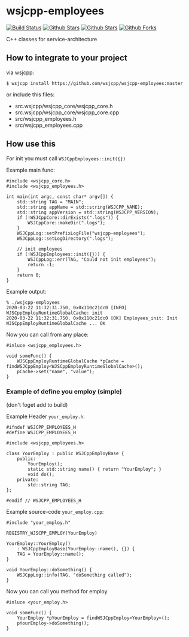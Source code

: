# wsjcpp-employees

[![Build Status](https://api.travis-ci.org/wsjcpp/wsjcpp-employees.svg?branch=master)](https://travis-ci.org/wsjcpp/wsjcpp-employees) [![Github Stars](https://img.shields.io/github/stars/wsjcpp/wsjcpp-employees.svg?label=github%20%E2%98%85)](https://github.com/wsjcpp/wsjcpp-employees/stargazers) [![Github Stars](https://img.shields.io/github/contributors/wsjcpp/wsjcpp-employees.svg)](https://github.com/wsjcpp/wsjcpp-employees/) [![Github Forks](https://img.shields.io/github/forks/wsjcpp/wsjcpp-employees.svg?label=github%20forks)](https://github.com/wsjcpp/wsjcpp-employees/network/members)

C++ classes for service-architecture

## How to integrate to your project

via wsjcpp:
```
$ wsjcpp install https://github.com/wsjcpp/wsjcpp-employees:master
```

or include this files:

- src.wsjcpp/wsjcpp_core/wsjcpp_core.h
- src.wsjcpp/wsjcpp_core/wsjcpp_core.cpp
- src/wsjcpp_employees.h
- src/wsjcpp_employees.cpp

## How use this

For init you must call `WSJCppEmployees::init({})`

Example main func:
```
#include <wsjcpp_core.h>
#include <wsjcpp_employees.h>

int main(int argc, const char* argv[]) {
    std::string TAG = "MAIN";
    std::string appName = std::string(WSJCPP_NAME);
    std::string appVersion = std::string(WSJCPP_VERSION);
    if (!WSJCppCore::dirExists(".logs")) {
        WSJCppCore::makeDir(".logs");
    }
    WSJCppLog::setPrefixLogFile("wsjcpp-employees");
    WSJCppLog::setLogDirectory(".logs");
    
    // init employees
    if (!WSJCppEmployees::init({})) {
        WSJCppLog::err(TAG, "Could not init employees");
        return -1;
    }
    return 0;
}
```

Example output:
```
% ./wsjcpp-employees
2020-03-22 11:32:31.750, 0x0x110c21dc0 [INFO] WJSCppEmployRuntimeGlobalCache: init
2020-03-22 11:32:31.750, 0x0x110c21dc0 [OK] Employees_init: Init WJSCppEmployRuntimeGlobalCache ... OK
```

Now you can call from any place:
```
#inluce <wsjcpp_employees.h>

void someFunc() {
    WJSCppEmployRuntimeGlobalCache *pCache = findWSJCppEmploy<WJSCppEmployRuntimeGlobalCache>();
    pCache->set("name", "value");
}
```

### Example of define you employ (simple)

(don't foget add to build)

Example Header `your_employ.h`:
```
#ifndef WSJCPP_EMPLOYEES_H
#define WSJCPP_EMPLOYEES_H

#include <wsjcpp_employees.h>

class YourEmploy : public WSJCppEmployBase {
    public:
        YourEmploy();
        static std::string name() { return "YourEmploy"; }
        void do();
    private:
        std::string TAG;
};

#endif // WSJCPP_EMPLOYEES_H
```

Example source-code `your_employ.cpp`:
```
#include "your_employ.h"

REGISTRY_WJSCPP_EMPLOY(YourEmploy)

YourEmploy::YourEmploy()
    : WSJCppEmployBase(YourEmploy::name(), {}) {
    TAG = YourEmploy::name();
}

void YourEmploy::doSomething() {
    WSJCppLog::info(TAG, "doSomething called");
}
```

Now you can call you method for employ

```
#inluce <your_employ.h>

void someFunc() {
    YourEmploy *pYourEmploy = findWSJCppEmploy<YourEmploy>();
    pYourEmploy->doSomething();
}
```




